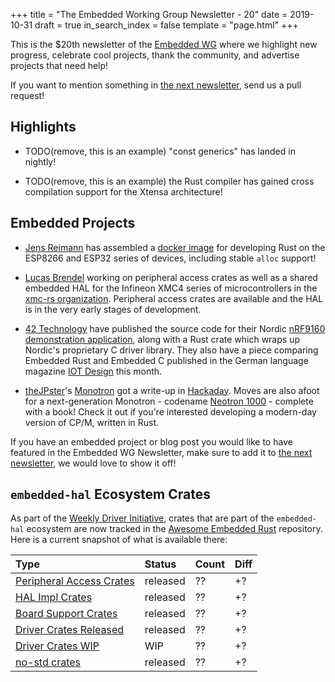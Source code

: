 +++
title = "The Embedded Working Group Newsletter - 20"
date = 2019-10-31
draft = true
in_search_index = false
template = "page.html"
+++

<!-- TODO before release set `draft` to `false` and `in_search_index` to `true` -->

This is the $20th newsletter of the [Embedded WG] where we highlight new progress, celebrate cool projects, thank the community, and advertise projects that need help!

[Embedded WG]: https://github.com/rust-embedded/wg

<!-- TODO uncomment -->

<!-- Discuss on [users.rust-lang.org], [on twitter], or [on reddit]! -->

<!-- [users.rust-lang.org]: https://example.org/#TODO -->
<!-- [on twitter]: https://example.org/#TODO -->
<!-- [on reddit]: https://example.org/#TODO -->

<!-- more -->

If you want to mention something in [the next newsletter], send us a pull request!

<!-- TODO before release add the next template! -->

[the next newsletter]: https://github.com/rust-embedded/blog/edit/master/content/${TODO}.md

## Highlights

<!-- TODO Add news related to embedded Rust that are not about new crates releases here -->

- TODO(remove, this is an example) "const generics" has landed in nightly!

- TODO(remove, this is an example) the Rust compiler has gained cross compilation support for the Xtensa architecture!

## Embedded Projects

<!-- TODO Add news about embedded projects here -->

* [Jens Reimann] has assembled a [docker image] for developing Rust on the ESP8266 and ESP32 series of devices, including stable `alloc` support!

[Jens Reimann]: https://github.com/ctron/
[docker image]: https://github.com/ctron/rust-esp-container/

* [Lucas Brendel] working on peripheral access crates as well as a shared embedded HAL for the Infineon XMC4 series of microcontrollers in the [xmc-rs organization]. Peripheral access crates are available and the HAL is in the very early stages of development.

[Lucas Brendel]: http://github.com/lucasbrendel/
[xmc-rs organization]: https://github.com/xmc-rs/

* [42 Technology] have published the source code for their Nordic [nRF9160 demonstration application], along with a Rust crate which wraps up Nordic's proprietary C driver library. They also have a piece comparing Embedded Rust and Embedded C published in the German language magazine [IOT Design] this month.

[42 Technology]: https://www.42technology.com
[nRF9160 demonstration application]: https://github.com/42-technology-ltd
[IOT Design]: https://www.iot-design.de/allgemein/robuste-entwicklung-mit-rust/

* [theJPster]'s [Monotron] got a write-up in [Hackaday]. Moves are also afoot for a next-generation Monotron - codename [Neotron 1000] - complete with a book! Check it out if you're interested developing a modern-day version of CP/M, written in Rust.

[theJPster]: https://github.com/thejpster
[Monotron]: https://github.com/thejpster/monotron
[Hackaday]: https://hackaday.com/2019/10/05/the-monotron-a-rusty-retrocomputer/
[Neotron 1000]: https://github.com/Neotron-Compute/Neotron-Book/blob/master/src/SUMMARY.md

If you have an embedded project or blog post you would like to have featured in the Embedded WG Newsletter, make sure to add it to [the next newsletter], we would love to show it off!

## `embedded-hal` Ecosystem Crates

As part of the [Weekly Driver Initiative], crates that are part of the `embedded-hal` ecosystem are now tracked in the [Awesome Embedded Rust] repository. Here is a current snapshot of what is available there:

<!-- TODO fill in the numbers before release -->

| Type                       | Status    | Count | Diff |
| :---                       | :-----    | :---- | :--- |
| [Peripheral Access Crates] | released  | ??    | +?   |
| [HAL Impl Crates]          | released  | ??    | +?   |
| [Board Support Crates]     | released  | ??    | +?   |
| [Driver Crates Released]   | released  | ??    | +?   |
| [Driver Crates WIP]        | WIP       | ??    | +?   |
| [no-std crates]            | released  | ??    | +?   |

[Awesome Embedded Rust]: https://github.com/rust-embedded/awesome-embedded-rust
[Weekly Driver Initiative]: https://github.com/rust-embedded/wg/issues/39
[Peripheral Access Crates]: https://github.com/rust-embedded/awesome-embedded-rust#peripheral-access-crates
[HAL Impl Crates]: https://github.com/rust-embedded/awesome-embedded-rust#hal-implementation-crates
[Board Support Crates]: https://github.com/rust-embedded/awesome-embedded-rust#board-support-crates
[Driver Crates Released]: https://github.com/rust-embedded/awesome-embedded-rust#driver-crates
[Driver Crates WIP]: https://github.com/rust-embedded/awesome-embedded-rust#wip
[no-std crates]: https://github.com/rust-embedded/awesome-embedded-rust#no-std-crates
